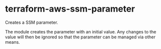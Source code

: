 # terraform-aws-ssm-parameter
Creates a SSM parameter.

The module creates the parameter with an initial value. Any changes to the value will then be ignored so that the parameter can be managed via other means.

